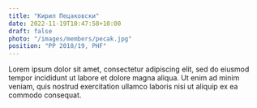 ```yaml
---
title: "Кирил Пецаковски"
date: 2022-11-19T10:47:58+10:00
draft: false
photo: "/images/members/pecak.jpg"
position: "PP 2018/19, PHF"
---
```


Lorem ipsum dolor sit amet, consectetur adipiscing elit, sed do eiusmod tempor incididunt ut labore et dolore magna aliqua. Ut enim ad minim veniam, quis nostrud exercitation ullamco laboris nisi ut aliquip ex ea commodo consequat.